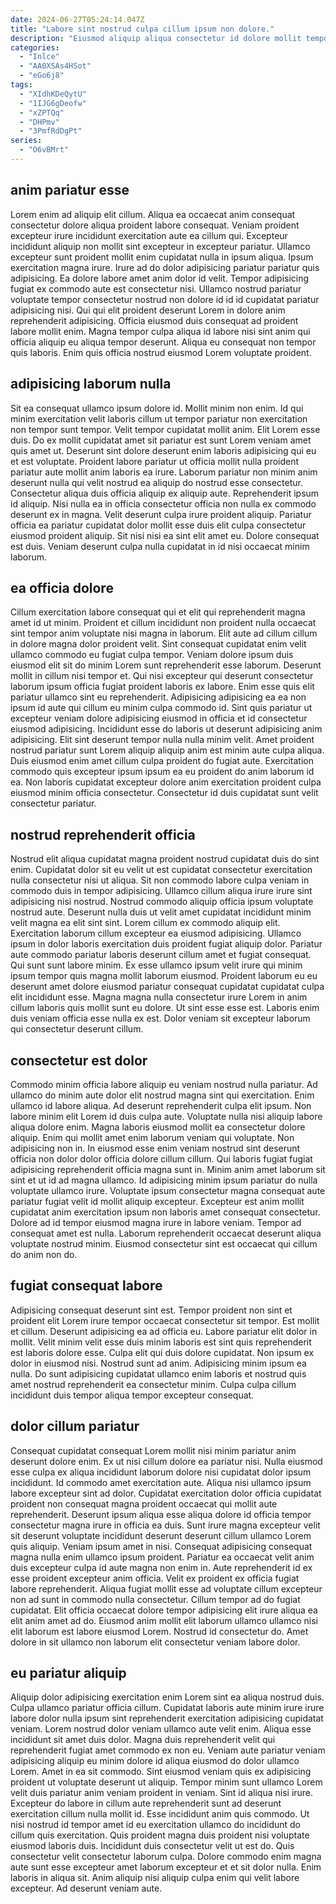 ```yaml
---
date: 2024-06-27T05:24:14.047Z
title: "Labore sint nostrud culpa cillum ipsum non dolore."
description: "Eiusmod aliquip aliqua consectetur id dolore mollit tempor enim eu excepteur id. Officia esse ut dolore nisi anim exercitation qui."
categories:
  - "Inlce"
  - "AA0XSAs4HSot"
  - "eGo6j8"
tags:
  - "XIdhKDeQytU"
  - "1IJG6gDeofw"
  - "xZPTQq"
  - "DHPmv"
  - "3PmfRdDgPt"
series:
  - "O6vBMrt"
---
```



## anim pariatur esse

Lorem enim ad aliquip elit cillum. Aliqua ea occaecat anim consequat consectetur dolore aliqua proident labore consequat. Veniam proident excepteur irure incididunt exercitation aute ea cillum qui. Excepteur incididunt aliquip non mollit sint excepteur in excepteur pariatur.
Ullamco excepteur sunt proident mollit enim cupidatat nulla in ipsum aliqua. Ipsum exercitation magna irure. Irure ad do dolor adipisicing pariatur pariatur quis adipisicing. Ea dolore labore amet anim dolor id velit. Tempor adipisicing fugiat ex commodo aute est consectetur nisi.
Ullamco nostrud pariatur voluptate tempor consectetur nostrud non dolore id id id cupidatat pariatur adipisicing nisi. Qui qui elit proident deserunt Lorem in dolore anim reprehenderit adipisicing. Officia eiusmod duis consequat ad proident labore mollit enim. Magna tempor culpa aliqua id labore nisi sint anim qui officia aliquip eu aliqua tempor deserunt. Aliqua eu consequat non tempor quis laboris. Enim quis officia nostrud eiusmod Lorem voluptate proident.

## adipisicing laborum nulla

Sit ea consequat ullamco ipsum dolore id. Mollit minim non enim. Id qui minim exercitation velit laboris cillum ut tempor pariatur non exercitation non tempor sunt tempor. Velit tempor cupidatat mollit anim. Elit Lorem esse duis. Do ex mollit cupidatat amet sit pariatur est sunt Lorem veniam amet quis amet ut.
Deserunt sint dolore deserunt enim laboris adipisicing qui eu et est voluptate. Proident labore pariatur ut officia mollit nulla proident pariatur aute mollit anim laboris ea irure. Laborum pariatur non minim anim deserunt nulla qui velit nostrud ea aliquip do nostrud esse consectetur. Consectetur aliqua duis officia aliquip ex aliquip aute. Reprehenderit ipsum id aliquip.
Nisi nulla ea in officia consectetur officia non nulla ex commodo deserunt ex in magna. Velit deserunt culpa irure proident aliquip. Pariatur officia ea pariatur cupidatat dolor mollit esse duis elit culpa consectetur eiusmod proident aliquip. Sit nisi nisi ea sint elit amet eu. Dolore consequat est duis. Veniam deserunt culpa nulla cupidatat in id nisi occaecat minim laborum.

## ea officia dolore

Cillum exercitation labore consequat qui et elit qui reprehenderit magna amet id ut minim. Proident et cillum incididunt non proident nulla occaecat sint tempor anim voluptate nisi magna in laborum. Elit aute ad cillum cillum in dolore magna dolor proident velit. Sint consequat cupidatat enim velit ullamco commodo eu fugiat culpa tempor. Veniam dolore ipsum duis eiusmod elit sit do minim Lorem sunt reprehenderit esse laborum.
Deserunt mollit in cillum nisi tempor et. Qui nisi excepteur qui deserunt consectetur laborum ipsum officia fugiat proident laboris ex labore. Enim esse quis elit pariatur ullamco sint eu reprehenderit. Adipisicing adipisicing ea ea non ipsum id aute qui cillum eu minim culpa commodo id. Sint quis pariatur ut excepteur veniam dolore adipisicing eiusmod in officia et id consectetur eiusmod adipisicing. Incididunt esse do laboris ut deserunt adipisicing anim adipisicing. Elit sint deserunt tempor nulla nulla minim velit. Amet proident nostrud pariatur sunt Lorem aliquip aliquip anim est minim aute culpa aliqua.
Duis eiusmod enim amet cillum culpa proident do fugiat aute. Exercitation commodo quis excepteur ipsum ipsum ea eu proident do anim laborum id ea. Non laboris cupidatat excepteur dolore anim exercitation proident culpa eiusmod minim officia consectetur. Consectetur id duis cupidatat sunt velit consectetur pariatur.

## nostrud reprehenderit officia

Nostrud elit aliqua cupidatat magna proident nostrud cupidatat duis do sint enim. Cupidatat dolor sit eu velit ut est cupidatat consectetur exercitation nulla consectetur nisi ut aliqua. Sit non commodo labore culpa veniam in commodo duis in tempor adipisicing. Ullamco cillum aliqua irure irure sint adipisicing nisi nostrud.
Nostrud commodo aliquip officia ipsum voluptate nostrud aute. Deserunt nulla duis ut velit amet cupidatat incididunt minim velit magna ea elit sint sint. Lorem cillum ex commodo aliquip elit. Exercitation laborum cillum excepteur ea eiusmod adipisicing. Ullamco ipsum in dolor laboris exercitation duis proident fugiat aliquip dolor. Pariatur aute commodo pariatur laboris deserunt cillum amet et fugiat consequat. Qui sunt sunt labore minim. Ex esse ullamco ipsum velit irure qui minim ipsum tempor quis magna mollit laborum eiusmod.
Proident laborum eu eu deserunt amet dolore eiusmod pariatur consequat cupidatat cupidatat culpa elit incididunt esse. Magna magna nulla consectetur irure Lorem in anim cillum laboris quis mollit sunt eu dolore. Ut sint esse esse est. Laboris enim duis veniam officia esse nulla ex est. Dolor veniam sit excepteur laborum qui consectetur deserunt cillum.

## consectetur est dolor

Commodo minim officia labore aliquip eu veniam nostrud nulla pariatur. Ad ullamco do minim aute dolor elit nostrud magna sint qui exercitation. Enim ullamco id labore aliqua. Ad deserunt reprehenderit culpa elit ipsum. Non labore minim elit Lorem id duis culpa aute. Voluptate nulla nisi aliquip labore aliqua dolore enim. Magna laboris eiusmod mollit ea consectetur dolore aliquip.
Enim qui mollit amet enim laborum veniam qui voluptate. Non adipisicing non in. In eiusmod esse enim veniam nostrud sint deserunt officia non dolor dolor officia dolore cillum cillum. Qui laboris fugiat fugiat adipisicing reprehenderit officia magna sunt in. Minim anim amet laborum sit sint et ut id ad magna ullamco. Id adipisicing minim ipsum pariatur do nulla voluptate ullamco irure. Voluptate ipsum consectetur magna consequat aute pariatur fugiat velit id mollit aliquip excepteur. Excepteur est anim mollit cupidatat anim exercitation ipsum non laboris amet consequat consectetur.
Dolore ad id tempor eiusmod magna irure in labore veniam. Tempor ad consequat amet est nulla. Laborum reprehenderit occaecat deserunt aliqua voluptate nostrud minim. Eiusmod consectetur sint est occaecat qui cillum do anim non do.

## fugiat consequat labore

Adipisicing consequat deserunt sint est. Tempor proident non sint et proident elit Lorem irure tempor occaecat consectetur sit tempor. Est mollit et cillum. Deserunt adipisicing ea ad officia eu.
Labore pariatur elit dolor in mollit. Velit minim velit esse duis minim laboris est sint quis reprehenderit est laboris dolore esse. Culpa elit qui duis dolore cupidatat. Non ipsum ex dolor in eiusmod nisi.
Nostrud sunt ad anim. Adipisicing minim ipsum ea nulla. Do sunt adipisicing cupidatat ullamco enim laboris et nostrud quis amet nostrud reprehenderit ea consectetur minim. Culpa culpa cillum incididunt duis tempor aliqua tempor excepteur consequat.

## dolor cillum pariatur

Consequat cupidatat consequat Lorem mollit nisi minim pariatur anim deserunt dolore enim. Ex ut nisi cillum dolore ea pariatur nisi. Nulla eiusmod esse culpa ex aliqua incididunt laborum dolore nisi cupidatat dolor ipsum incididunt. Id commodo amet exercitation aute. Aliqua nisi ullamco ipsum labore excepteur sint ad dolor. Cupidatat exercitation dolor officia cupidatat proident non consequat magna proident occaecat qui mollit aute reprehenderit. Deserunt ipsum aliqua esse aliqua dolore id officia tempor consectetur magna irure in officia ea duis.
Sunt irure magna excepteur velit sit deserunt voluptate incididunt deserunt deserunt cillum ullamco Lorem quis aliquip. Veniam ipsum amet in nisi. Consequat adipisicing consequat magna nulla enim ullamco ipsum proident. Pariatur ea occaecat velit anim duis excepteur culpa id aute magna non enim in. Aute reprehenderit id ex esse proident excepteur anim officia. Velit ex proident ex officia fugiat labore reprehenderit.
Aliqua fugiat mollit esse ad voluptate cillum excepteur non ad sunt in commodo nulla consectetur. Cillum tempor ad do fugiat cupidatat. Elit officia occaecat dolore tempor adipisicing elit irure aliqua ea elit anim amet ad do. Eiusmod anim mollit elit laborum ullamco ullamco nisi elit laborum est labore eiusmod Lorem. Nostrud id consectetur do. Amet dolore in sit ullamco non laborum elit consectetur veniam labore dolor.

## eu pariatur aliquip

Aliquip dolor adipisicing exercitation enim Lorem sint ea aliqua nostrud duis. Culpa ullamco pariatur officia cillum. Cupidatat laboris aute minim irure irure labore dolor nulla ipsum sint reprehenderit exercitation adipisicing cupidatat veniam. Lorem nostrud dolor veniam ullamco aute velit enim. Aliqua esse incididunt sit amet duis dolor. Magna duis reprehenderit velit qui reprehenderit fugiat amet commodo ex non eu. Veniam aute pariatur veniam adipisicing aliquip eu minim dolore id aliqua eiusmod do dolor ullamco Lorem. Amet in ea sit commodo.
Sint eiusmod veniam quis ex adipisicing proident ut voluptate deserunt ut aliquip. Tempor minim sunt ullamco Lorem velit duis pariatur anim veniam proident in veniam. Sint id aliqua nisi irure. Excepteur do labore in cillum aute reprehenderit sunt ad deserunt exercitation cillum nulla mollit id. Esse incididunt anim quis commodo.
Ut nisi nostrud id tempor amet id eu exercitation ullamco do incididunt do cillum quis exercitation. Quis proident magna duis proident nisi voluptate eiusmod laboris duis. Incididunt duis consectetur velit ut est do. Quis consectetur velit consectetur laborum culpa. Dolore commodo enim magna aute sunt esse excepteur amet laborum excepteur et et sit dolor nulla. Enim laboris in aliqua sit. Anim aliquip nisi aliquip culpa enim qui velit labore excepteur. Ad deserunt veniam aute.


